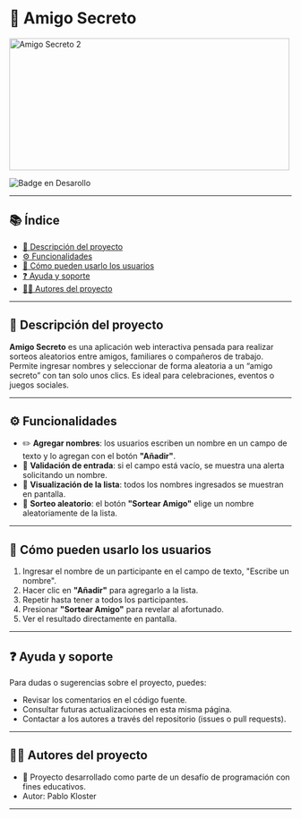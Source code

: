 # 🎁 Amigo Secreto

<img width="500" height="236" alt="Amigo Secreto 2" src="https://github.com/user-attachments/assets/c6f67e78-a983-403f-b504-6593ff71df30" />


![Badge en Desarollo](https://img.shields.io/badge/STATUS-EN%20DESAROLLO-green)

---

## 📚 Índice

- [📝 Descripción del proyecto](#-descripción-del-proyecto)
- [⚙️ Funcionalidades](#️-funcionalidades)
- [👥 Cómo pueden usarlo los usuarios](#-cómo-pueden-usarlo-los-usuarios)
- [❓ Ayuda y soporte](#-ayuda-y-soporte)
- [👨‍💻 Autores del proyecto](#-autores-del-proyecto)

---

## 📝 Descripción del proyecto

**Amigo Secreto** es una aplicación web interactiva pensada para realizar sorteos aleatorios entre amigos, familiares o compañeros de trabajo. Permite ingresar nombres y seleccionar de forma aleatoria a un “amigo secreto” con tan solo unos clics. Es ideal para celebraciones, eventos o juegos sociales.

---

## ⚙️ Funcionalidades

- ✏️ **Agregar nombres**: los usuarios escriben un nombre en un campo de texto y lo agregan con el botón **"Añadir"**.
- 🚫 **Validación de entrada**: si el campo está vacío, se muestra una alerta solicitando un nombre.
- 📃 **Visualización de la lista**: todos los nombres ingresados se muestran en pantalla.
- 🎲 **Sorteo aleatorio**: el botón **"Sortear Amigo"** elige un nombre aleatoriamente de la lista.

---

## 👥 Cómo pueden usarlo los usuarios

1. Ingresar el nombre de un participante en el campo de texto, "Escribe un nombre".
2. Hacer clic en **"Añadir"** para agregarlo a la lista.
3. Repetir hasta tener a todos los participantes.
4. Presionar **"Sortear Amigo"** para revelar al afortunado.
5. Ver el resultado directamente en pantalla.

---

## ❓ Ayuda y soporte

Para dudas o sugerencias sobre el proyecto, puedes:

- Revisar los comentarios en el código fuente.
- Consultar futuras actualizaciones en esta misma página.
- Contactar a los autores a través del repositorio (issues o pull requests).

---

## 👨‍💻 Autores del proyecto

- 🚀 Proyecto desarrollado como parte de un desafío de programación con fines educativos.
- Autor: Pablo Kloster

---


